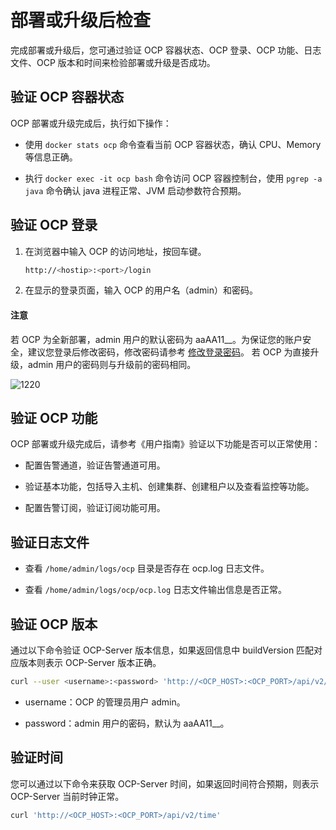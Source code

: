 # 部署或升级后检查

完成部署或升级后，您可通过验证 OCP 容器状态、OCP 登录、OCP 功能、日志文件、OCP 版本和时间来检验部署或升级是否成功。

## 验证 OCP 容器状态

OCP 部署或升级完成后，执行如下操作：

* 使用 `docker stats ocp` 命令查看当前 OCP 容器状态，确认 CPU、Memory 等信息正确。

* 执行 `docker exec -it ocp bash` 命令访问 OCP 容器控制台，使用 `pgrep -a java` 命令确认 java 进程正常、JVM 启动参数符合预期。

## 验证 OCP 登录

1. 在浏览器中输入 OCP 的访问地址，按回车键。

   ```bash
   http://<hostip>:<port>/login
   ```

2. 在显示的登录页面，输入 OCP 的用户名（admin）和密码。

  <main id="notice" type='notice'>
    <h4>注意</h4>
    <p>若 OCP 为全新部署，admin 用户的默认密码为 aaAA11__。为保证您的账户安全，建议您登录后修改密码，修改密码请参考 <a href="../400.user-guide-2/1000.system-management-features/900.change-user-password.md">修改登录密码</a>。
    若 OCP 为直接升级，admin 用户的密码则与升级前的密码相同。</p>
  </main>

   ![1220](https://help-static-aliyun-doc.aliyuncs.com/assets/img/zh-CN/5450290461/p371882.png)

## 验证 OCP 功能

OCP 部署或升级完成后，请参考《用户指南》验证以下功能是否可以正常使用：

* 配置告警通道，验证告警通道可用。

* 验证基本功能，包括导入主机、创建集群、创建租户以及查看监控等功能。

* 配置告警订阅，验证订阅功能可用。

## 验证日志文件

* 查看 `/home/admin/logs/ocp` 目录是否存在 ocp.log 日志文件。

* 查看 `/home/admin/logs/ocp/ocp.log` 日志文件输出信息是否正常。

## 验证 OCP 版本

通过以下命令验证 OCP-Server 版本信息，如果返回信息中 buildVersion 匹配对应版本则表示 OCP-Server 版本正确。

```bash
curl --user <username>:<password> 'http://<OCP_HOST>:<OCP_PORT>/api/v2/info'
```

* username：OCP 的管理员用户 admin。

* password：admin 用户的密码，默认为 aaAA11__。

## 验证时间

您可以通过以下命令来获取 OCP-Server 时间，如果返回时间符合预期，则表示 OCP-Server 当前时钟正常。

```bash
curl 'http://<OCP_HOST>:<OCP_PORT>/api/v2/time'
```
